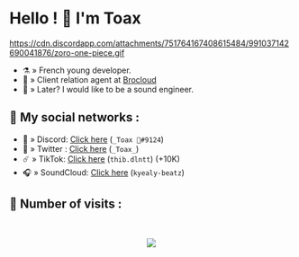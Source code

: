 # Hello ! 👋  I'm Toax

https://cdn.discordapp.com/attachments/751764167408615484/991037142690041876/zoro-one-piece.gif

- ⚗️ » French young developer.
- 🔨 » Client relation agent at [Brocloud](https://brocloud.fr/)
- 🎵 » Later? I would like to be a sound engineer.

## 🌊 My social networks :
- 🤖 » Discord: [Click here](https://discord.com/users/750793433257476146) (`_Toax 🥀#9124`)
- 🐤 » Twitter : [Click here](https://twitter.com/_Toax_) (`_Toax_`)
- ☄️ » TikTok: [Click here](https://tiktok.com/@thib.dlntt) (`thib.dlntt`) (+10K)
- 🎧 » SoundCloud: [Click here](https://soundcloud.com/kyely-beatz) (`kyealy-beatz`)

## 🌟 Number of visits :

<p>&nbsp;</p>

<p align="center"> 
  <img src="https://profile-counter.glitch.me/Weyzox/count.svg" />
</p>

